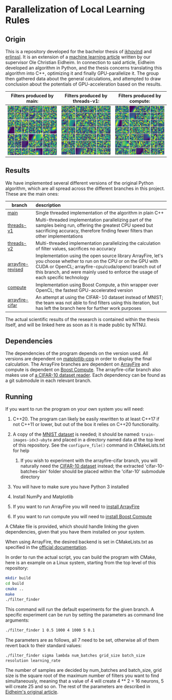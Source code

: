 # Parallelization of Local Learning Rules 

## Origin

This is a repository developed for the bachelor thesis of [ikhovind](https:://github.com/ikhovind) and [erlinssl](https://github.com/erlinssl). It is an extension of a [machine learning article](https://arxiv.org/abs/2205.00920) written by our supervisor Ole Christian Eidheim. In connection to said article, Eidheim developed an algorithm in Python, and the thesis concerns translating this algorithm into C++, optimizing it and finally GPU-parallelize it. The group then gathered data about the general calculations, and attempted to draw conclusion about the potentials of GPU-acceleration based on the results.

| Filters produced by main:                    | Filters produced by threads-v1:                 | Filters produced by compute:                      |
| -------------------------------------------- | ----------------------------------------------- | ------------------------------------------------- |
| ![Filters produced by main](./img/main.png)  | ![Filters produced by threads-v1](./img/v1.png) | ![Filters produced by compute](./img/compute.png) |

## Results

We have implemented several different versions of the original Python algorithm, which are all spread across the different branches in this project. These are the main ones:

| branch                                                       | description                                                  |
| ------------------------------------------------------------ | :----------------------------------------------------------- |
| [main](https://github.com/ikhovind/GPU-Accelerated-Local-Learning-Rule/tree/main) | Single threaded implementation of the algorithm in plain C++ |
| [threads-v1](https://github.com/ikhovind/GPU-Accelerated-Local-Learning-Rule/tree/threads-v1) | Multi-threaded implementation parallelizing part of the samples being run, offering the greatest CPU speed but sacrificing accuracy, therefore finding fewer filters than other implementations |
| [threads-v2](https://github.com/ikhovind/GPU-Accelerated-Local-Learning-Rule/tree/threads-v2) | Multi-threaded implementation parallelizing the calculation of filter values, sacrifices no accuracy |
| [arrayfire-revised](https://github.com/ikhovind/GPU-Accelerated-Local-Learning-Rule/tree/arrayfire-revised) | Implementation using the open source library ArrayFire, let's you choose whether to run on the CPU or on the GPU with CUDA or OpenCL; arrayfire-cpu/cuda/opencl branch out of this branch, and were mainly used to enforce the usage of each specific technology |
| [compute](https://github.com/ikhovind/GPU-Accelerated-Local-Learning-Rule/tree/compute) | Implementation using Boost Compute, a thin wrapper over OpenCL; the  fastest GPU-accelerated version |
| [arrayfire-cifar](https://github.com/ikhovind/GPU-Accelerated-Local-Learning-Rule/tree/arrayfire-cifar) | An attempt at using the CIFAR-10 dataset instead of MNIST; the team was not able to find filters using this iteration, but has left the branch here for further work purposes |

The actual scientific results of the research is contained within the thesis itself, and will be linked here as soon as it is made public by NTNU.

## Dependencies

The dependencies of the program depends on the version used. All versions are dependent on [matplotlib-cpp](https://github.com/lava/matplotlib-cpp) in order to display the final calculation. The ArrayFire branches are dependent on [ArrayFire](https://github.com/arrayfire/arrayfire) and compute is dependent on [Boost Compute](https://github.com/boostorg/compute). The arrayfire-cifar branch also makes use of [a CIFAR-10 dataset reader](https://github.com/wichtounet/cifar-10). Each dependency can be found as a git submodule in each relevant branch. 



## Running

If you want to run the program on your own system you will need:

1. C++20. The program can likely be easily rewritten to at least C++17 if not C++11 or lower, but out of the box it relies on C++20 functionality.  

2. A copy of the [MNIST dataset](http://yann.lecun.com/exdb/mnist/) is needed; it should be named: `train-images-idx3-ubyte` and placed in a directory named data at the top level of this repository. See the `configure_file()` command in CMakeLists.txt for help
    1. If you wish to experiment with the arrayfire-cifar branch, you will naturally need the [CIFAR-10 dataset](https://www.cs.toronto.edu/~kriz/cifar.html) instead; the extracted 'cifar-10-batches-bin' folder should be placed within the 'cifar-10' submodule directory
3. You will have to make sure you have Python 3 installed
4. Install NumPy and Matplotlib
5. If you want to run ArrayFire you will need to [install ArrayFire](https://arrayfire.org/docs/installing.htm)
6. If you want to run compute you will need to [install Boost Compute](http://boostorg.github.io/compute/boost_compute/getting_started.html)

A CMake file is provided, which should handle linking the given dependencies, given that you have them installed on your system. 

When using ArrayFire, the desired backend is set in CMakeLists.txt as specified in the [official documentation](https://arrayfire.org/docs/using_on_linux.htm).


In order to run the actual script, you can build the program with CMake, here is an example on a Linux system, starting from the top level of this repository:

```bash
mkdir build
cd build
cmake ..
make
./filter_finder
```

This command will run the default experiments for the given branch. A specific experiment can be run by setting the parameters as command line arguments:

```bash
./filter_finder 1 0.5 1000 4 1000 5 0.1
```

The parameters are as follows, all 7 need to be set, otherwise all of them revert back to their standard values:

```
./filter_finder sigma lambda num_batches grid_size batch_size resolution learning_rate
```

The number of samples are decided by num_batches and batch_size, grid size is the square root of the maximum number of filters you want to find simultaneously, meaning that a value of 4 will create 4 ** 2 = 16 neurons, 5 will create 25 and so on. The rest of the parameters are described in [Eidheim's original article](https://arxiv.org/abs/2205.00920).
